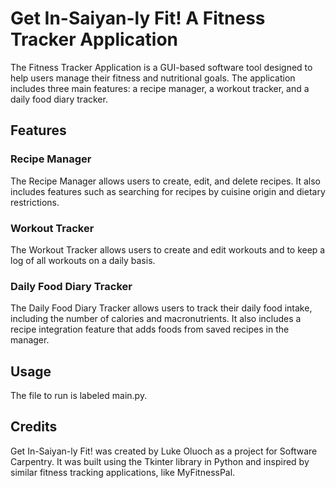 # Get In-Saiyan-ly Fit! A Fitness Tracker Application

The Fitness Tracker Application is a GUI-based software tool designed to help users manage their fitness and nutritional goals. The application includes three main features: a recipe manager, a workout tracker, and a daily food diary tracker. 

## Features

### Recipe Manager
The Recipe Manager allows users to create, edit, and delete recipes. It also includes features such as searching for recipes by cuisine origin and dietary restrictions.

### Workout Tracker
The Workout Tracker allows users to create and edit workouts and to keep a log of all workouts on a daily basis.

### Daily Food Diary Tracker
The Daily Food Diary Tracker allows users to track their daily food intake, including the number of calories and macronutrients. It also includes a recipe integration feature that adds foods from saved recipes in the manager.



## Usage
The file to run is labeled main.py.


## Credits
Get In-Saiyan-ly Fit! was created by Luke Oluoch as a project for Software Carpentry. It was built using the Tkinter library in Python and inspired by similar fitness tracking applications, like MyFitnessPal.
